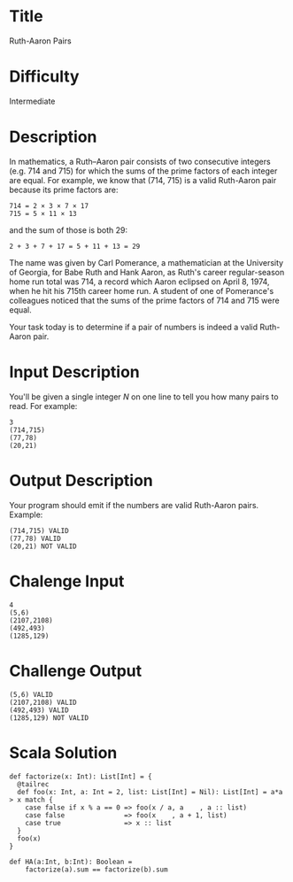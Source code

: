 # Title

Ruth-Aaron Pairs 

# Difficulty

Intermediate

# Description

In mathematics, a Ruth–Aaron pair consists of two consecutive integers (e.g. 714 and 715) for which the sums of the prime factors of each integer are equal. For example, we know that (714, 715) is a valid Ruth-Aaron pair because its prime factors are:

    714 = 2 × 3 × 7 × 17
    715 = 5 × 11 × 13

and the sum of those is both 29:

    2 + 3 + 7 + 17 = 5 + 11 + 13 = 29

The name was given by Carl Pomerance, a mathematician at the University of Georgia, for Babe Ruth and Hank Aaron, as Ruth's career regular-season home run total was 714, a record which Aaron eclipsed on April 8, 1974, when he hit his 715th career home run. A student of one of Pomerance's colleagues noticed that the sums of the prime factors of 714 and 715 were equal.

Your task today is to determine if a pair of numbers is indeed a valid Ruth-Aaron pair.

# Input Description

You'll be given a single integer *N* on one line to tell you how many pairs to read. For example:

    3
    (714,715)
    (77,78)
    (20,21)

# Output Description

Your program should emit if the numbers are valid Ruth-Aaron pairs. Example:

    (714,715) VALID
    (77,78) VALID
    (20,21) NOT VALID

# Chalenge Input

    4
    (5,6) 
    (2107,2108) 
    (492,493) 
    (1285,129) 

# Challenge Output

    (5,6) VALID
    (2107,2108) VALID
    (492,493) VALID
    (1285,129) NOT VALID

# Scala Solution

    def factorize(x: Int): List[Int] = {
      @tailrec
      def foo(x: Int, a: Int = 2, list: List[Int] = Nil): List[Int] = a*a > x match {
        case false if x % a == 0 => foo(x / a, a    , a :: list)
        case false               => foo(x    , a + 1, list)
        case true                => x :: list
      }
      foo(x)
    }

    def HA(a:Int, b:Int): Boolean = 
        factorize(a).sum == factorize(b).sum
